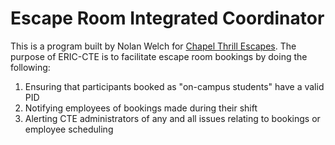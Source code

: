 # Escape Room Integrated Coordinator

This is a program built by Nolan Welch for [Chapel Thrill Escapes](https://www.chapelthrillescapes.com). The purpose of ERIC-CTE is to facilitate escape room bookings by doing the following:
1. Ensuring that participants booked as "on-campus students" have a valid PID
2. Notifying employees of bookings made during their shift
3. Alerting CTE administrators of any and all issues relating to bookings or employee scheduling
